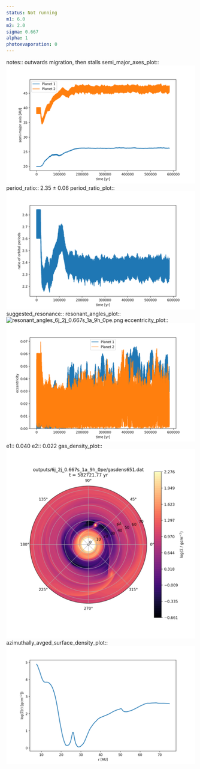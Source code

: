 ```yaml
---
status: Not running
m1: 6.0
m2: 2.0
sigma: 0.667
alpha: 1
photoevaporation: 0
---
```


notes:: outwards migration, then stalls
semi_major_axes_plot:: ![semi_major_axes_6j_2j_0.667s_1a_9h_0pe.png](plots/semi_major_axes/semi_major_axes_6j_2j_0.667s_1a_9h_0pe.png)
period_ratio:: 2.35 ± 0.06
period_ratio_plot:: ![period_ratio_6j_2j_0.667s_1a_9h_0pe.png](plots/period_ratio/period_ratio_6j_2j_0.667s_1a_9h_0pe.png)
suggested_resonance:: 
resonant_angles_plot:: ![resonant_angles_6j_2j_0.667s_1a_9h_0pe.png](plots/resonant_angles/resonant_angles_6j_2j_0.667s_1a_9h_0pe.png)
eccentricity_plot:: ![eccentricity_6j_2j_0.667s_1a_9h_0pe.png](plots/eccentricity/eccentricity_6j_2j_0.667s_1a_9h_0pe.png)
e1:: 0.040
e2:: 0.022
gas_density_plot:: ![gas_density_6j_2j_0.667s_1a_9h_0pe.png](plots/gas_density/gas_density_6j_2j_0.667s_1a_9h_0pe.png)
azimuthally_avged_surface_density_plot:: ![azimuthally_avged_surface_density_6j_2j_0.667s_1a_9h_0pe.png](plots/azimuthally_avged_surface_density/azimuthally_avged_surface_density_6j_2j_0.667s_1a_9h_0pe.png)
